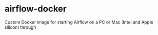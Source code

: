 # airflow-docker
Custom Docker image for starting Airflow on a PC or Mac (Intel and Apple silicon) through 
